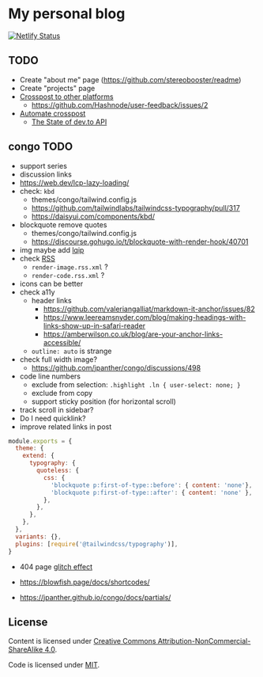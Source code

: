 # My personal blog

[![Netlify Status](https://api.netlify.com/api/v1/badges/1e0eb121-52b3-4f50-8a2a-6c75e96ff3ae/deploy-status)](https://app.netlify.com/sites/stereobooster/deploys)

## TODO

- Create "about me" page (https://github.com/stereobooster/readme)
- Create "projects" page
- [Crosspost to other platforms](https://dev.to/maxkatz/where-to-publish-content-53ao)
  - https://github.com/Hashnode/user-feedback/issues/2
- [Automate crosspost](https://dev.to/maxime1992/manage-your-dev-to-blog-posts-from-a-git-repo-and-use-continuous-deployment-to-auto-publish-update-them-143j)
  - [The State of dev.to API](https://dev.to/alfredosalzillo/the-state-of-devto-v0-api-1o2)

## congo TODO

- support series
- discussion links
- https://web.dev/lcp-lazy-loading/
- check: `kbd`
  - themes/congo/tailwind.config.js
  - https://github.com/tailwindlabs/tailwindcss-typography/pull/317
  - https://daisyui.com/components/kbd/
- blockquote remove quotes
  - themes/congo/tailwind.config.js
  - https://discourse.gohugo.io/t/blockquote-with-render-hook/40701
- img maybe add [lqip](https://github.com/stereobooster/stereobooster.com/blob/cb243e1b4d016f987c1acfaf3d512a8e6728a13b/layouts/partials/img-header.html#L7-L34)
- check [RSS](http://localhost:1313/index.xml)
  - `render-image.rss.xml` ?
  - `render-code.rss.xml` ?
- icons can be better
- check a11y
  - header links
    - https://github.com/valeriangalliat/markdown-it-anchor/issues/82
    - https://www.leereamsnyder.com/blog/making-headings-with-links-show-up-in-safari-reader
    - https://amberwilson.co.uk/blog/are-your-anchor-links-accessible/
  - `outline: auto` is strange
- check full width image?
  - https://github.com/jpanther/congo/discussions/498
- code line numbers
  - exclude from selection: `.highlight .ln { user-select: none; }`
  - exclude from copy
  - support sticky position (for horizontal scroll)
- track scroll in sidebar?
- Do I need quicklink?
- improve related links in post

```js
module.exports = {
  theme: {
    extend: {
      typography: {
        quoteless: {
          css: {
            'blockquote p:first-of-type::before': { content: 'none'},
            'blockquote p:first-of-type::after': { content: 'none' },
          },
        },
      },
    },
  },
  variants: {},
  plugins: [require('@tailwindcss/typography')],
}
```

- 404 page [glitch effect](https://devdojo.com/gscode/best-creative-10-pure-css-glitch-effect)

- https://blowfish.page/docs/shortcodes/
- https://jpanther.github.io/congo/docs/partials/

## License

Content is licensed under [Creative Commons Attribution-NonCommercial-ShareAlike 4.0](http://creativecommons.org/licenses/by-nc-sa/4.0/).

Code is licensed under [MIT](https://opensource.org/licenses/MIT).
